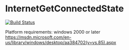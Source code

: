 # InternetGetConnectedState
[![Build Status](https://travis-ci.org/MeABc/IsNetworkAlive.svg?branch=master)](https://travis-ci.org/MeABc/IsNetworkAlive)

Platform requirements: windows 2000 or later   
https://msdn.microsoft.com/en-us/library/windows/desktop/aa384702(v=vs.85).aspx   
